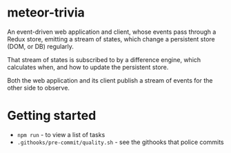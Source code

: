 # meteor-trivia

An event-driven web application and client, whose events pass through a Redux store, emitting a stream of states, which change a persistent store (DOM, or DB) regularly.

That stream of states is subscribed to by a difference engine, which calculates when, and how to update the persistent store.

Both the web application and its client publish a stream of events for the other side to observe.


# Getting started
* `npm run` - to view a list of tasks
* `.githooks/pre-commit/quality.sh` - see the githooks that police commits
